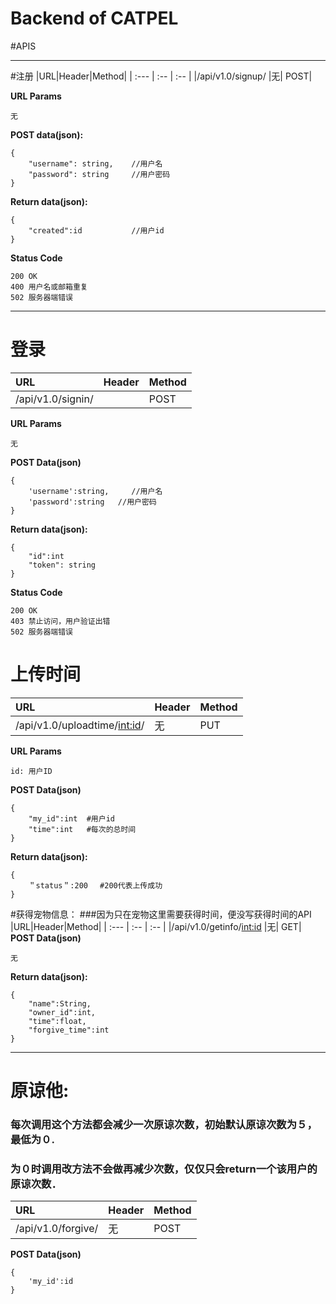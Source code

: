 # Backend of CATPEL


#APIS

***
#注册
|URL|Header|Method|
| :--- | :-- | :-- |
|/api/v1.0/signup/ |无| POST|

**URL Params**
```
无
```


**POST data(json):**
```
{
    "username": string,    //用户名
    "password": string     //用户密码
}
```

**Return data(json):**
```
{
    "created":id           //用户id
}
```
**Status Code**
```
200 OK
400 用户名或邮箱重复
502 服务器端错误
```
***
# 登录 
|URL|Header|Method|
| :--- | :-- | :-- |
|/api/v1.0/signin/||POST|


**URL Params**
```
无
```

**POST Data(json)**
```
{
    'username':string,     //用户名
    'password':string   //用户密码
}
```
**Return data(json):**
```
{
    "id":int
    "token": string
}
```
**Status Code**
```
200 OK
403 禁止访问，用户验证出错
502 服务器端错误
```
# 上传时间 

|URL|Header|Method|
| :--- | :-- | :-- |
|/api/v1.0/uploadtime/<int:id>/ |无| PUT|


**URL Params**

```
id: 用户ID
```
**POST Data(json)**

```
{
    "my_id":int  #用户id
    "time":int   #每次的总时间 
}
```

**Return data(json):**

```
{
    ＂status＂:200 　#200代表上传成功
}
```

#获得宠物信息：
###因为只在宠物这里需要获得时间，便没写获得时间的API
|URL|Header|Method|
| :--- | :-- | :-- |
|/api/v1.0/getinfo/<int:id> |无| GET|
**POST Data(json)**

```
无
```

**Return data(json):**

```
{
    "name":String,
    "owner_id":int,
    "time":float,
    "forgive_time":int
}
```
***
# 原谅他:
### 每次调用这个方法都会减少一次原谅次数，初始默认原谅次数为５，最低为０.
### 为０时调用改方法不会做再减少次数，仅仅只会return一个该用户的原谅次数．

|URL|Header|Method|
| :--- | :-- | :-- |
|/api/v1.0/forgive/ |无| POST|
**POST Data(json)**
```
{
    'my_id':id
}
```
